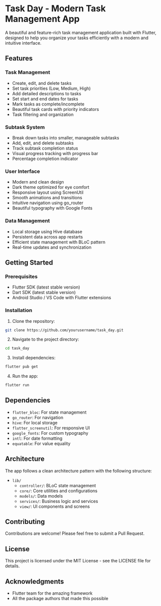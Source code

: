 # Task Day - Modern Task Management App

A beautiful and feature-rich task management application built with Flutter, designed to help you organize your tasks efficiently with a modern and intuitive interface.

## Features

### Task Management
- Create, edit, and delete tasks
- Set task priorities (Low, Medium, High)
- Add detailed descriptions to tasks
- Set start and end dates for tasks
- Mark tasks as complete/incomplete
- Beautiful task cards with priority indicators
- Task filtering and organization

### Subtask System
- Break down tasks into smaller, manageable subtasks
- Add, edit, and delete subtasks
- Track subtask completion status
- Visual progress tracking with progress bar
- Percentage completion indicator

### User Interface
- Modern and clean design
- Dark theme optimized for eye comfort
- Responsive layout using ScreenUtil
- Smooth animations and transitions
- Intuitive navigation using go_router
- Beautiful typography with Google Fonts

### Data Management
- Local storage using Hive database
- Persistent data across app restarts
- Efficient state management with BLoC pattern
- Real-time updates and synchronization

## Getting Started

### Prerequisites
- Flutter SDK (latest stable version)
- Dart SDK (latest stable version)
- Android Studio / VS Code with Flutter extensions

### Installation

1. Clone the repository:
```bash
git clone https://github.com/yourusername/task_day.git
```

2. Navigate to the project directory:
```bash
cd task_day
```

3. Install dependencies:
```bash
flutter pub get
```

4. Run the app:
```bash
flutter run
```

## Dependencies

- `flutter_bloc`: For state management
- `go_router`: For navigation
- `hive`: For local storage
- `flutter_screenutil`: For responsive UI
- `google_fonts`: For custom typography
- `intl`: For date formatting
- `equatable`: For value equality

## Architecture

The app follows a clean architecture pattern with the following structure:

- `lib/`
  - `controller/`: BLoC state management
  - `core/`: Core utilities and configurations
  - `models/`: Data models
  - `services/`: Business logic and services
  - `view/`: UI components and screens

## Contributing

Contributions are welcome! Please feel free to submit a Pull Request.

## License

This project is licensed under the MIT License - see the LICENSE file for details.

## Acknowledgments

- Flutter team for the amazing framework
- All the package authors that made this possible
